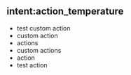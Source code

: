 ## intent:action_temperature
- test custom action
- custom action
- actions
- custom actions
- action
- test action

